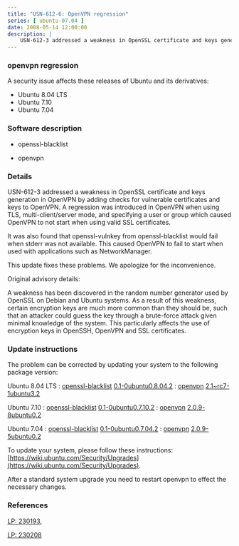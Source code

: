 ```yaml
---
title: "USN-612-6: OpenVPN regression"
series: [ ubuntu-07.04 ]
date: 2008-05-14 12:00:00
description: |
    USN-612-3 addressed a weakness in OpenSSL certificate and keys generation in OpenVPN by adding checks for vulnerable certificates and keys to OpenVPN. A regression was introduced in OpenVPN when using TLS, multi-client/server mode, and specifying a user or group which caused OpenVPN to not start when using valid SSL certificates. 
--- 
```

 
### openvpn regression

A security issue affects these releases of Ubuntu and its derivatives:

* Ubuntu 8.04 LTS
* Ubuntu 7.10
* Ubuntu 7.04

### Software description

* openssl-blacklist 

* openvpn 

### Details

USN-612-3 addressed a weakness in OpenSSL certificate and keys generation in OpenVPN by adding checks for vulnerable certificates and keys to OpenVPN. A regression was introduced in OpenVPN when using TLS, multi-client/server mode, and specifying a user or group which caused OpenVPN to not start when using valid SSL certificates. 

It was also found that openssl-vulnkey from openssl-blacklist would fail when stderr was not available. This caused OpenVPN to fail to start when used with applications such as NetworkManager.

This update fixes these problems. We apologize for the inconvenience.

Original advisory details:

 A weakness has been discovered in the random number generator used by OpenSSL on Debian and Ubuntu systems. As a result of this weakness, certain encryption keys are much more common than they should be, such that an attacker could guess the key through a brute-force attack given minimal knowledge of the system. This particularly affects the use of encryption keys in OpenSSH, OpenVPN and SSL certificates. 

### Update instructions

The problem can be corrected by updating your system to the following package version:

Ubuntu 8.04 LTS
 : [openssl-blacklist](https://launchpad.net/ubuntu/+source/openssl-blacklist) <span> [0.1-0ubuntu0.8.04.2](https://launchpad.net/ubuntu/+source/openssl-blacklist/0.1-0ubuntu0.8.04.2) </span> 
 : [openvpn](https://launchpad.net/ubuntu/+source/openvpn) <span> [2.1~rc7-1ubuntu3.2](https://launchpad.net/ubuntu/+source/openvpn/2.1~rc7-1ubuntu3.2) </span> 

Ubuntu 7.10
 : [openssl-blacklist](https://launchpad.net/ubuntu/+source/openssl-blacklist) <span> [0.1-0ubuntu0.7.10.2](https://launchpad.net/ubuntu/+source/openssl-blacklist/0.1-0ubuntu0.7.10.2) </span> 
 : [openvpn](https://launchpad.net/ubuntu/+source/openvpn) <span> [2.0.9-8ubuntu0.2](https://launchpad.net/ubuntu/+source/openvpn/2.0.9-8ubuntu0.2) </span> 

Ubuntu 7.04
 : [openssl-blacklist](https://launchpad.net/ubuntu/+source/openssl-blacklist) <span> [0.1-0ubuntu0.7.04.2](https://launchpad.net/ubuntu/+source/openssl-blacklist/0.1-0ubuntu0.7.04.2) </span> 
 : [openvpn](https://launchpad.net/ubuntu/+source/openvpn) <span> [2.0.9-5ubuntu0.2](https://launchpad.net/ubuntu/+source/openvpn/2.0.9-5ubuntu0.2) </span> 

To update your system, please follow these instructions: [https://wiki.ubuntu.com/Security/Upgrades](https://wiki.ubuntu.com/Security/Upgrades).

After a standard system upgrade you need to restart openvpn to effect the necessary changes. 

### References

 [LP: 230193](https://launchpad.net/bugs/230193), 

 [LP: 230208](https://launchpad.net/bugs/230208)
 
